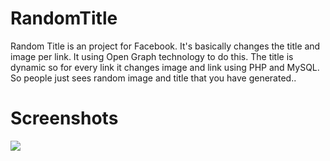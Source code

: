 # RandomTitle
<p>Random Title is an project for Facebook. It's basically changes the title and image per link. It using Open Graph technology to do this. The title is dynamic so for every link it changes image and link using PHP and MySQL. So people just sees random image and title that you have generated..</p>

# Screenshots
<img src="http://i.imgur.com/tjH33QI.png">
